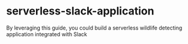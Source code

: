 # serverless-slack-application
By leveraging this guide, you could build a serverless wildlife detecting application integrated with Slack
